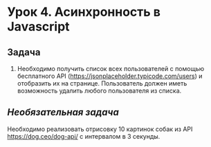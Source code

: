 # Урок 4. Асинхронность в Javascript 

## Задача

1. Необходимо получить список всех пользователей с помощью бесплатного API (https://jsonplaceholder.typicode.com/users) и отобразить их на странице. Пользователь должен иметь возможность удалить любого пользователя из списка.

## _*Необязательная задача*_

Необходимо реализовать отрисовку 10 картинок собак из API https://dog.ceo/dog-api/ с интервалом в 3 секунды.